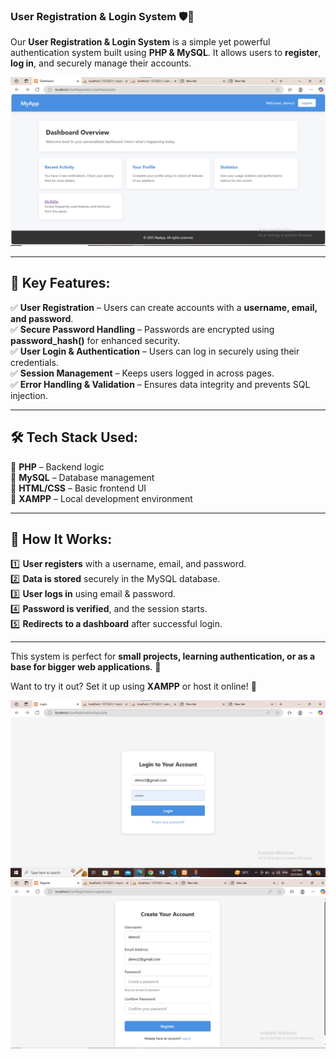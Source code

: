 ### **User Registration & Login System** 🛡️🔐  

Our **User Registration & Login System** is a simple yet powerful authentication system built using **PHP & MySQL**. It allows users to **register**, **log in**, and securely manage their accounts.  

![User Registration Form](images/Screenshotdash.png)


---

## 🌟 **Key Features:**  
✅ **User Registration** – Users can create accounts with a **username, email, and password**.  
✅ **Secure Password Handling** – Passwords are encrypted using **password_hash()** for enhanced security.  
✅ **User Login & Authentication** – Users can log in securely using their credentials.  
✅ **Session Management** – Keeps users logged in across pages.  
✅ **Error Handling & Validation** – Ensures data integrity and prevents SQL injection.  

---

## 🛠️ **Tech Stack Used:**  
🔹 **PHP** – Backend logic  
🔹 **MySQL** – Database management  
🔹 **HTML/CSS** – Basic frontend UI  
🔹 **XAMPP** – Local development environment  

---

## 🚀 **How It Works:**  
1️⃣ **User registers** with a username, email, and password.  
2️⃣ **Data is stored** securely in the MySQL database.  
3️⃣ **User logs in** using email & password.  
4️⃣ **Password is verified**, and the session starts.  
5️⃣ **Redirects to a dashboard** after successful login.  

---

This system is perfect for **small projects, learning authentication, or as a base for bigger web applications**. 🎯  

Want to try it out? Set it up using **XAMPP** or host it online! 🚀

![User Registration Form](images/Screenshotlogin.png)
![User Registration Form](images/Screenshotregister.png)


